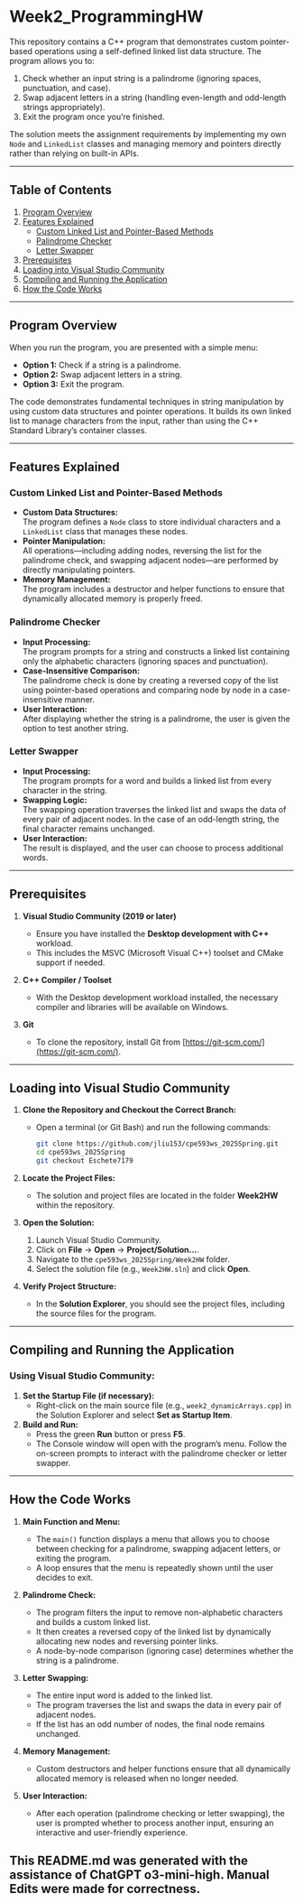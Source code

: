 
# Week2_ProgrammingHW

This repository contains a C++ program that demonstrates custom pointer-based operations using a self-defined linked list data structure. The program allows you to:

1. Check whether an input string is a palindrome (ignoring spaces, punctuation, and case).
2. Swap adjacent letters in a string (handling even-length and odd-length strings appropriately).
3. Exit the program once you’re finished.

The solution meets the assignment requirements by implementing my own `Node` and `LinkedList` classes and managing memory and pointers directly rather than relying on built-in APIs.

---

## Table of Contents

1. [Program Overview](#program-overview)  
2. [Features Explained](#features-explained)  
   - [Custom Linked List and Pointer-Based Methods](#custom-linked-list-and-pointer-based-methods)  
   - [Palindrome Checker](#palindrome-checker)  
   - [Letter Swapper](#letter-swapper)  
3. [Prerequisites](#prerequisites)  
4. [Loading into Visual Studio Community](#loading-into-visual-studio-community)  
5. [Compiling and Running the Application](#compiling-and-running-the-application)  
6. [How the Code Works](#how-the-code-works)  
---

## Program Overview

When you run the program, you are presented with a simple menu:

- **Option 1:** Check if a string is a palindrome.  
- **Option 2:** Swap adjacent letters in a string.  
- **Option 3:** Exit the program.

The code demonstrates fundamental techniques in string manipulation by using custom data structures and pointer operations. It builds its own linked list to manage characters from the input, rather than using the C++ Standard Library’s container classes.

---

## Features Explained

### Custom Linked List and Pointer-Based Methods
- **Custom Data Structures:**  
  The program defines a `Node` class to store individual characters and a `LinkedList` class that manages these nodes.  
- **Pointer Manipulation:**  
  All operations—including adding nodes, reversing the list for the palindrome check, and swapping adjacent nodes—are performed by directly manipulating pointers.  
- **Memory Management:**  
  The program includes a destructor and helper functions to ensure that dynamically allocated memory is properly freed.

### Palindrome Checker
- **Input Processing:**  
  The program prompts for a string and constructs a linked list containing only the alphabetic characters (ignoring spaces and punctuation).  
- **Case-Insensitive Comparison:**  
  The palindrome check is done by creating a reversed copy of the list using pointer-based operations and comparing node by node in a case-insensitive manner.  
- **User Interaction:**  
  After displaying whether the string is a palindrome, the user is given the option to test another string.

### Letter Swapper
- **Input Processing:**  
  The program prompts for a word and builds a linked list from every character in the string.  
- **Swapping Logic:**  
  The swapping operation traverses the linked list and swaps the data of every pair of adjacent nodes. In the case of an odd-length string, the final character remains unchanged.  
- **User Interaction:**  
  The result is displayed, and the user can choose to process additional words.

---

## Prerequisites

1. **Visual Studio Community (2019 or later)**  
   - Ensure you have installed the **Desktop development with C++** workload.  
   - This includes the MSVC (Microsoft Visual C++) toolset and CMake support if needed.

2. **C++ Compiler / Toolset**  
   - With the Desktop development workload installed, the necessary compiler and libraries will be available on Windows.

3. **Git**  
   - To clone the repository, install Git from [https://git-scm.com/](https://git-scm.com/).

---

## Loading into Visual Studio Community

1. **Clone the Repository and Checkout the Correct Branch:**  
   - Open a terminal (or Git Bash) and run the following commands:
     ```bash
     git clone https://github.com/jliu153/cpe593ws_2025Spring.git
     cd cpe593ws_2025Spring
     git checkout Eschete7179
     ```
2. **Locate the Project Files:**  
   - The solution and project files are located in the folder **Week2HW** within the repository.

3. **Open the Solution:**  
   1. Launch Visual Studio Community.  
   2. Click on **File** → **Open** → **Project/Solution…**.  
   3. Navigate to the `cpe593ws_2025Spring/Week2HW` folder.  
   4. Select the solution file (e.g., `Week2HW.sln`) and click **Open**.

4. **Verify Project Structure:**  
   - In the **Solution Explorer**, you should see the project files, including the source files for the program.

---

## Compiling and Running the Application

### Using Visual Studio Community:
1. **Set the Startup File (if necessary):**  
   - Right-click on the main source file (e.g., `week2_dynamicArrays.cpp`) in the Solution Explorer and select **Set as Startup Item**.
2. **Build and Run:**  
   - Press the green **Run** button or press **F5**.  
   - The Console window will open with the program’s menu. Follow the on-screen prompts to interact with the palindrome checker or letter swapper.

---

## How the Code Works

1. **Main Function and Menu:**  
   - The `main()` function displays a menu that allows you to choose between checking for a palindrome, swapping adjacent letters, or exiting the program.  
   - A loop ensures that the menu is repeatedly shown until the user decides to exit.

2. **Palindrome Check:**  
   - The program filters the input to remove non-alphabetic characters and builds a custom linked list.  
   - It then creates a reversed copy of the linked list by dynamically allocating new nodes and reversing pointer links.  
   - A node-by-node comparison (ignoring case) determines whether the string is a palindrome.

3. **Letter Swapping:**  
   - The entire input word is added to the linked list.
   - The program traverses the list and swaps the data in every pair of adjacent nodes.  
   - If the list has an odd number of nodes, the final node remains unchanged.

4. **Memory Management:**  
   - Custom destructors and helper functions ensure that all dynamically allocated memory is released when no longer needed.

5. **User Interaction:**  
   - After each operation (palindrome checking or letter swapping), the user is prompted whether to process another input, ensuring an interactive and user-friendly experience.

## This README.md was generated with the assistance of ChatGPT o3-mini-high. Manual Edits were made for correctness. 
